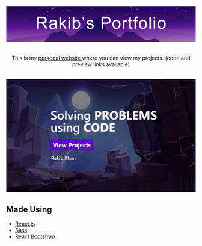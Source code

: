 <div align="middle">
    <a href="https://rakibkhan.netlify.app/">
        <img src="images/banner.png">
    </a>
    <br>
    <br>
    <p>
        This is my <a href="https://rakibkhan.netlify.app/"> personal website </a> where you can view my projects. (code and preview links available)
    </p>
    <br>
</div>

<img src="images/homepage.PNG">

## Made Using

-   [React.js](https://reactjs.org/)
-   [Sass](https://sass-lang.com/)
-   [React Bootstrap](https://react-bootstrap.github.io/)
